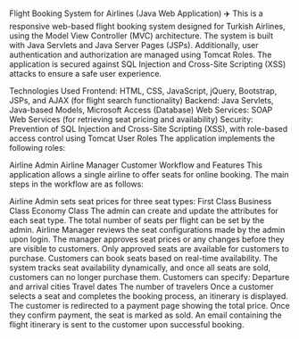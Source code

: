 Flight Booking System for Airlines (Java Web Application) ✈️
This is a responsive web-based flight booking system designed for Turkish Airlines, using the Model View Controller (MVC) architecture. The system is built with Java Servlets and Java Server Pages (JSPs). Additionally, user authentication and authorization are managed using Tomcat Roles. The application is secured against SQL Injection and Cross-Site Scripting (XSS) attacks to ensure a safe user experience.

Technologies Used
Frontend: HTML, CSS, JavaScript, jQuery, Bootstrap, JSPs, and AJAX (for flight search functionality)
Backend: Java Servlets, Java-based Models, Microsoft Access (Database)
Web Services: SOAP Web Services (for retrieving seat pricing and availability)
Security: Prevention of SQL Injection and Cross-Site Scripting (XSS), with role-based access control using Tomcat
User Roles
The application implements the following roles:

Airline Admin
Airline Manager
Customer
Workflow and Features
This application allows a single airline to offer seats for online booking. The main steps in the workflow are as follows:

Airline Admin sets seat prices for three seat types:
First Class
Business Class
Economy Class
The admin can create and update the attributes for each seat type.
The total number of seats per flight can be set by the admin.
Airline Manager reviews the seat configurations made by the admin upon login.
The manager approves seat prices or any changes before they are visible to customers.
Only approved seats are available for customers to purchase.
Customers can book seats based on real-time availability.
The system tracks seat availability dynamically, and once all seats are sold, customers can no longer purchase them.
Customers can specify:
Departure and arrival cities
Travel dates
The number of travelers
Once a customer selects a seat and completes the booking process, an itinerary is displayed.
The customer is redirected to a payment page showing the total price. Once they confirm payment, the seat is marked as sold.
An email containing the flight itinerary is sent to the customer upon successful booking.
